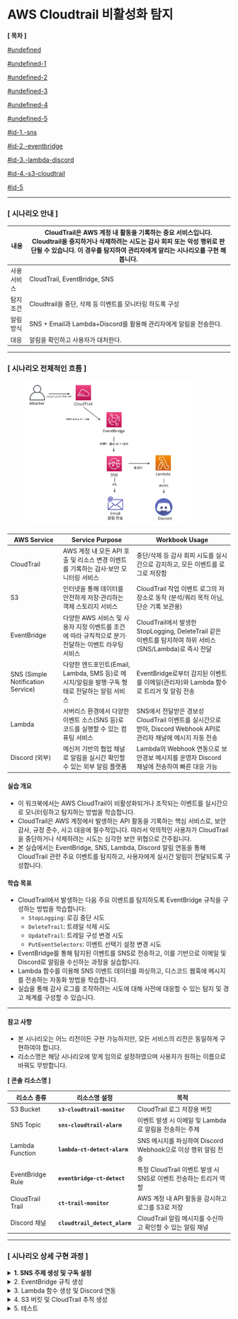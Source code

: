 # AWS Cloudtrail 비활성화 탐지

&#x20;**\[ 목차 ]**

[#undefined](aws-cloudtrail.md#undefined "mention")

[#undefined-1](aws-cloudtrail.md#undefined-1 "mention")

[#undefined-2](aws-cloudtrail.md#undefined-2 "mention")

[#undefined-3](aws-cloudtrail.md#undefined-3 "mention")

[#undefined-4](aws-cloudtrail.md#undefined-4 "mention")

[#undefined-5](aws-cloudtrail.md#undefined-5 "mention")

[#id-1.-sns](aws-cloudtrail.md#id-1.-sns "mention")

[#id-2.-eventbridge](aws-cloudtrail.md#id-2.-eventbridge "mention")

[#id-3.-lambda-discord](aws-cloudtrail.md#id-3.-lambda-discord "mention")

[#id-4.-s3-cloudtrail](aws-cloudtrail.md#id-4.-s3-cloudtrail "mention")

[#id-5](aws-cloudtrail.md#id-5 "mention")

***

### **\[ 시나리오 안내 ]**

| 내용     | CloudTrail은 AWS 계정 내 활동을 기록하는 중요 서비스입니다. Cloudtrail을 중지하거나 삭제하려는 시도는 감사 회피 또는 악성 행위로 판단될 수 있습니다. 이 경우를 탐지하여 관리자에게 알리는 시나리오를 구현 해 봅니다. |
| ------ | ------------------------------------------------------------------------------------------------------------------------------------- |
| 사용 서비스 | CloudTrail, EventBridge, SNS                                                                                                          |
| 탐지 조건  | Cloudtrail을 중단, 삭제 등 이벤트를 모니터링 하도록 구성                                                                                                 |
| 알림 방식  | SNS + Email과 Lambda+Discord를 활용해 관리자에게 알림을 전송한다.                                                                                      |
| 대응     | 알림을 확인하고 사용자가 대처한다.                                                                                                                   |

***

### \[ 시나리오 전체적인 흐름 ]

<div align="left"><figure><img src="detection-and-alert-scenarios/root-account-login-alert/docs/.gitbook/assets/image (51).png" alt="" width="375"><figcaption></figcaption></figure></div>

| **AWS Service**                   | **Service Purpose**                                            | **Workbook Usage**                                                               |
| --------------------------------- | -------------------------------------------------------------- | -------------------------------------------------------------------------------- |
| CloudTrail                        | AWS 계정 내 모든 API 호출 및 리소스 변경 이벤트를 기록하는 감사·보안 모니터링 서비스           | 중단/삭제 등 감사 회피 시도를 실시간으로 감지하고, 모든 이벤트를 로그로 저장함                                    |
| S3                                | 인터넷을 통해 데이터를 안전하게 저장·관리하는 객체 스토리지 서비스                          | CloudTrail 작업 이벤트 로그의 저장소로 동작 (분석/쿼리 목적 아님, 단순 기록 보관용)                           |
| EventBridge                       | 다양한 AWS 서비스 및 사용자 지정 이벤트를 조건에 따라 규칙적으로 분기·전달하는 이벤트 라우팅 서비스     | CloudTrail에서 발생한 StopLogging, DeleteTrail 같은 이벤트를 탐지하여 하위 서비스(SNS/Lambda)로 즉시 전달 |
| SNS (Simple Notification Service) | 다양한 엔드포인트(Email, Lambda, SMS 등)로 메시지/알림을 발행·구독 형태로 전달하는 알림 서비스 | EventBridge로부터 감지된 이벤트를 이메일(관리자)와 Lambda 함수로 트리거 및 알림 전송                         |
| Lambda                            | 서버리스 환경에서 다양한 이벤트 소스(SNS 등)로 코드를 실행할 수 있는 컴퓨팅 서비스              | SNS에서 전달받은 경보성 CloudTrail 이벤트를 실시간으로 받아, Discord Webhook API로 관리자 채널에 메시지 자동 전송  |
| Discord (외부)                      | 메신저 기반의 협업 채널로 알림을 실시간 확인할 수 있는 외부 알림 플랫폼                      | Lambda의 Webhook 연동으로 보안경보 메시지를 운영자 Discord 채널에 전송하여 빠른 대응 가능                     |

#### 실습 개요

* 이 워크북에서는 AWS CloudTrail이 비활성화되거나 조작되는 이벤트를 실시간으로 모니터링하고 탐지하는 방법을 학습합니다.
* CloudTrail은 AWS 계정에서 발생하는 API 활동을 기록하는 핵심 서비스로, 보안 감사, 규정 준수, 사고 대응에 필수적입니다. 따라서 악의적인 사용자가 CloudTrail을 중단하거나 삭제하려는 시도는 심각한 보안 위협으로 간주됩니다.
* 본 실습에서는 EventBridge, SNS, Lambda, Discord 알림 연동을 통해 CloudTrail 관련 주요 이벤트를 탐지하고, 사용자에게 실시간 알림이 전달되도록 구성합니다.

#### 학습 목표

* CloudTrail에서 발생하는 다음 주요 이벤트를 탐지하도록 EventBridge 규칙을 구성하는 방법을 학습합니다:
  * `StopLogging`: 로깅 중단 시도
  * `DeleteTrail`: 트레일 삭제 시도
  * `UpdateTrail`: 트레일 구성 변경 시도
  * `PutEventSelectors`: 이벤트 선택기 설정 변경 시도
* EventBridge를 통해 탐지된 이벤트를 SNS로 전송하고, 이를 기반으로 이메일 및 Discord로 알림을 수신하는 과정을 실습합니다.
* Lambda 함수를 이용해 SNS 이벤트 데이터를 파싱하고, 디스코드 웹훅에 메시지를 전송하는 자동화 방법을 학습합니다.
* 실습을 통해 감사 로그를 조작하려는 시도에 대해 사전에 대응할 수 있는 탐지 및 경고 체계를 구성할 수 있습니다.

***

#### 참고 사항

* 본 시나리오는 어느 리전이든 구현 가능하지만, 모든 서비스의 리전은 동일하게 구현하여야 합니다.
* 리소스명은 해당 시나리오에 맞게 임의로 설정하였으며 사용자가 원하는 이름으로 바꿔도 무방합니다.



**\[ 콘솔 리소스명 ]**

| **리소스 종류**       | **리소스명 설정**                   | **목적**                                      |
| ---------------- | ----------------------------- | ------------------------------------------- |
| S3 Bucket        | **`s3-cloudtrail-monitor`**   | CloudTrail 로그 저장용 버킷                        |
| SNS Topic        | **`sns-cloudtrail-alarm`**    | 이벤트 발생 시 이메일 및 Lambda로 알림을 전송하는 주제          |
| Lambda Function  | **`lambda-ct-detect-alarm`**  | SNS 메시지를 파싱하여 Discord Webhook으로 이상 행위 알림 전송 |
| EventBridge Rule | **`eventbridge-ct-detect`**   | 특정 CloudTrail 이벤트 발생 시 SNS로 이벤트 전송하는 트리거 역할 |
| CloudTrail Trail | **`ct-trail-monitor`**        | AWS 계정 내 API 활동을 감시하고 로그를 S3로 저장            |
| Discord 채널       | **`cloudtrail_detect_alarm`** | CloudTrail 알림 메시지를 수신하고 확인할 수 있는 알림 채널      |

***

### **\[ 시나리오 상세 구현 과정 ]**

<details>

<summary><strong>1. SNS 주제 생성 및 구독 설정</strong></summary>

**STEP 1) SNS 검색**

<figure><img src="detection-and-alert-scenarios/root-account-login-alert/docs/.gitbook/assets/image (2) (1).png" alt=""><figcaption></figcaption></figure>

알람을 전송 받을 주제 및 구독을 생성하기 위해 **SNS 서비스**로 이동한다.



**STEP 2) 주제 생성**

<figure><img src="detection-and-alert-scenarios/root-account-login-alert/docs/.gitbook/assets/image (1) (1) (1).png" alt=""><figcaption></figcaption></figure>

좌측 탭에서 Topic으로 이동 후 **Create** topic 버튼을 클릭한다.



<figure><img src="detection-and-alert-scenarios/root-account-login-alert/docs/.gitbook/assets/image (2) (1) (1).png" alt=""><figcaption></figcaption></figure>

* **Type** : Standard
* **Name** : `sns-cloudtrail-alarm` \</aside>



**STEP 3 ) 구독 생성**

<figure><img src="detection-and-alert-scenarios/root-account-login-alert/docs/.gitbook/assets/image (3) (1).png" alt=""><figcaption></figcaption></figure>

생성된 주제 확인 후 **Create subscription**을 누른다.



**\[ 구독 생성 - 세부사항 ]**

<figure><img src="detection-and-alert-scenarios/root-account-login-alert/docs/.gitbook/assets/image (4) (1).png" alt=""><figcaption></figcaption></figure>

* **Protocol** : email
* **Endpoint** : 알람 받을 이메일 주소



**STEP 4 ) 구독한 이메일 인증**

<figure><img src="detection-and-alert-scenarios/root-account-login-alert/docs/.gitbook/assets/image (5) (1).png" alt=""><figcaption></figcaption></figure>

설정한 이메일 주소로 SNS의 Subscription Confirmation 메일이 전송된다. 이메일을 열어 **Confirm subscription** 버튼을 클릭하여 인증해야 알림 수신이 정상적으로 설정된다.



<figure><img src="detection-and-alert-scenarios/root-account-login-alert/docs/.gitbook/assets/image (6) (1).png" alt=""><figcaption></figcaption></figure>

**Confirm subscription**를 눌러 인증을 완료하면, SNS 구독이 정상적으로 등록된 것이다.



</details>

<details>

<summary>2. EventBridge 규칙 생성</summary>

**STEP 1) EventBridge 검색**

<figure><img src="detection-and-alert-scenarios/root-account-login-alert/docs/.gitbook/assets/image (7) (1).png" alt=""><figcaption></figcaption></figure>

Lambda 함수를 주기적으로 실행하기 위해 AWS 콘솔에서 **EventBridge 서비스**로 이동한다.



**STEP 2) EventBridge 생성**

<figure><img src="detection-and-alert-scenarios/root-account-login-alert/docs/.gitbook/assets/image (8) (1).png" alt=""><figcaption></figcaption></figure>

**EventBridge** 서비스 화면 오른쪽 상단의 **EventBridge Rule**을 선택하고 **Create rule**버튼을 클릭한다.



**\[ 상세 규칙 설정 ]**

<figure><img src="detection-and-alert-scenarios/root-account-login-alert/docs/.gitbook/assets/image (9) (1).png" alt=""><figcaption></figcaption></figure>

규칙 이름, 설명, EventBus 종류, 규칙 유형(이벤트 패턴 기반 or 스케줄 기반) 설정 후 **Next버튼**을 클릭한다.

* **Name** : `eventbridge-ct-detect`
* **Event bus :** default
* **Rule type** : Rule with an event pattern



**\[ 이벤트 패턴 작성 ]**

<div align="left"><figure><img src="detection-and-alert-scenarios/root-account-login-alert/docs/.gitbook/assets/image (10) (1).png" alt=""><figcaption></figcaption></figure></div>

탐지할 이벤트 조건을 설정을 설정하고 **Next**버튼을 클릭한다.

**Events :** Other

**Event pattern** : Custom pattern (JSON editor)

```json
{
  "source": ["aws.cloudtrail"],
  "detail-type": ["AWS API Call via CloudTrail"],
  "detail": {
    "eventSource": ["cloudtrail.amazonaws.com"],
    "eventName": [
      "StopLogging",
      "DeleteTrail",
      "UpdateTrail",
      "PutEventSelectors"
    ]
  }
}
```



**\[ 설정한 이벤트 안내 ]**

| **이벤트 이름**          | **설명**                                 | **탐지 목적**                                    |
| ------------------- | -------------------------------------- | -------------------------------------------- |
| `StopLogging`       | CloudTrail 로그 수집 중지                    | **감사 회피 시도 탐지** – 로그를 남기지 않으려는 행위 식별         |
| `DeleteTrail`       | 기존 CloudTrail 추적 삭제                    | **감사 기능 제거 시도** – 추적 자체를 없애려는 공격 식별          |
| `UpdateTrail`       | CloudTrail의 S3 대상, 로그 옵션 등 설정 변경       | **로깅 대상 변경 시도 탐지** – 공격자가 다른 S3로 로그 보내는 경우 등 |
| `PutEventSelectors` | 추적할 이벤트 종류(Management/Insight 등) 설정 변경 | **이벤트 필터 조작 탐지** – 중요한 이벤트 제외 시도 식별          |



**\[ 대상 선택 ]**

<figure><img src="detection-and-alert-scenarios/root-account-login-alert/docs/.gitbook/assets/image (11) (1).png" alt=""><figcaption></figcaption></figure>

이벤트가 감지되었을 때 실행할 대상 지정하고 **Next**버튼을 클릭한다.

* **Target types:** AWS service
* **Select a target:** SNS topic
* **Target location:** Target in this account
* **Topic:** 앞서 생성한 sns topic 선택 \</aside>



**\[ 태그 구성 (선택) ]**

<figure><img src="detection-and-alert-scenarios/root-account-login-alert/docs/.gitbook/assets/image (12) (1).png" alt=""><figcaption></figcaption></figure>

태그 구성은 선택 사항이므로 **Next**버튼을 클릭한다.



**\[ 검토 및 생성 ]**

<figure><img src="detection-and-alert-scenarios/root-account-login-alert/docs/.gitbook/assets/image (13) (1).png" alt=""><figcaption></figcaption></figure>

설정 내용 최종 확인 후 **Create rule**버튼을 클릭한다.

* status - **enabled** 확인&#x20;



**STEP 3) 생성된 규칙 확인**

<figure><img src="detection-and-alert-scenarios/root-account-login-alert/docs/.gitbook/assets/image (14) (1).png" alt=""><figcaption></figcaption></figure>

규칙이 정상적으로 생성되었는지 확인해준다.



</details>

<details>

<summary>3. Lambda 함수 생성 및 Discord 연동</summary>

**STEP 1) Discord 채널 생성 및 WebHook 설정**

**\[ 채널 만들기 ]**

<div align="left"><figure><img src="detection-and-alert-scenarios/root-account-login-alert/docs/.gitbook/assets/image (15) (1).png" alt="" width="375"><figcaption></figcaption></figure></div>

이벤트에 관한 알림을 수신 할 채널을 만들어준다.

* **채널 이름** : `cloudtrail_detect_alarm`&#x20;



**\[ 채널 편집 ]**

<div align="left"><figure><img src="detection-and-alert-scenarios/root-account-login-alert/docs/.gitbook/assets/image (16) (1).png" alt=""><figcaption></figcaption></figure></div>

위와 같이 생성된 채널에서 **채널 편집**을 클릭한다.



**\[ 웹후크 연동 ]**

<figure><img src="detection-and-alert-scenarios/root-account-login-alert/docs/.gitbook/assets/image (17) (1).png" alt=""><figcaption></figcaption></figure>

왼쪽 상단의 설정 목록에서 **연동 → 웹후크 만들기**를 클릭하여 웹후크 봇을 만들어 준다.



**\[ 웹후크 URL 복사 ]**

<figure><img src="detection-and-alert-scenarios/root-account-login-alert/docs/.gitbook/assets/image (18) (1).png" alt=""><figcaption></figcaption></figure>

**웹후크 URL 복사** 버튼을 클릭해 Lambda에서 사용할 URL을 복사한다.

* **이름** : WEBHOOK\_URL
* **채널** : `#cloudtrail_detect_alarm` (앞서 생성한 채널 이름 선택)



**STEP 2) Lambda 함수 생성**

<figure><img src="detection-and-alert-scenarios/root-account-login-alert/docs/.gitbook/assets/image (52).png" alt=""><figcaption></figcaption></figure>

알람을 발송할 함수를 만들기 위해 AWS 콘솔에서 **Lambda서비스**로 이동한다.



<figure><img src="detection-and-alert-scenarios/root-account-login-alert/docs/.gitbook/assets/image (19) (1).png" alt=""><figcaption></figcaption></figure>

Lambda 서비스 화면 오른쪽 상단의 **Create a function** 버튼을 클릭한다.



**\[ 함수 생성 ]**

<figure><img src="detection-and-alert-scenarios/root-account-login-alert/docs/.gitbook/assets/image (20) (1).png" alt=""><figcaption></figcaption></figure>

함수 이름, 런타임 및 아키텍처를 지정하고 **Create function**버튼을 클릭한다.

* **Author from scratch** 선택
* **Function name** : `lambda-ct-detect-alarm`
* **Runtime** : Python 3.13
* **Architecture** : x86\_64



**\[ 생성된 함수 확인 ]**

<figure><img src="detection-and-alert-scenarios/root-account-login-alert/docs/.gitbook/assets/image (21) (1).png" alt=""><figcaption></figcaption></figure>

정상적으로 Lambda함수가 생성되었는지 확인해준다.



**STEP 3) 환경 변수 편집**

<figure><img src="detection-and-alert-scenarios/root-account-login-alert/docs/.gitbook/assets/image (22) (1).png" alt=""><figcaption></figcaption></figure>

이후 Configuration → Environment variables로 들어가서 **Edit** 버튼을 클릭한다.



**\[ 환경 변수 추가 ]**

<figure><img src="detection-and-alert-scenarios/root-account-login-alert/docs/.gitbook/assets/image (23) (1).png" alt=""><figcaption></figcaption></figure>

Edit environment variables로 이동하여 **Add environment variables** 버튼을 클릭한다.



**\[ 환경 변수에 키와 값 추가 ]**

<figure><img src="detection-and-alert-scenarios/root-account-login-alert/docs/.gitbook/assets/image (24) (1).png" alt=""><figcaption></figcaption></figure>

**Key, Value**를 다음과 같이 추가한 이후 **Save**버튼을 눌러 환경 변수를 추가해 준다.

* **Key, Value는 표를 참고**

| Key                   | **용도/설명**            | Value                                                                                           |
| --------------------- | -------------------- | ----------------------------------------------------------------------------------------------- |
| DISCORD\_WEBHOOK\_URL | 디스코드 알림용 Webhook URL | [https://discord.com/api/webhooks/\~\~\~](https://discord.com/api/webhooks/~~~) (알림 받을 웹후크 url) |



**STEP 4) Lambda 코드 소스 편집**

<figure><img src="detection-and-alert-scenarios/root-account-login-alert/docs/.gitbook/assets/image (25) (1).png" alt=""><figcaption></figcaption></figure>

Code탭에서 **Lambda python 코드**를 작성 후 **Deploy**버튼을 클릭하여 배포해 준다.

```python
import json
import urllib.request
import os
from datetime import datetime, timezone, timedelta

def lambda_handler(event, context):
    # 환경변수에서 Discord 웹훅 URL 가져오기
    webhook_url = os.environ.get('DISCORD_WEBHOOK_URL')
    if not webhook_url:
        print("환경변수 DISCORD_WEBHOOK_URL이 설정되어 있지 않습니다.")
        return {'statusCode': 500, 'body': 'Webhook URL not set'}

    try:
        # SNS 메시지 추출 및 파싱
        sns_message_str = event['Records'][0]['Sns']['Message']
        sns_message = json.loads(sns_message_str)

        # 이벤트 상세 정보 추출
        detail = sns_message.get("detail", {})
        event_name = detail.get("eventName", "Unknown Event")
        event_time_utc = detail.get("eventTime")
        user_identity = detail.get("userIdentity", {})
        user_arn = user_identity.get("arn", "Unknown ARN")
        source_ip = detail.get("sourceIPAddress", "Unknown IP")
        aws_region = detail.get("awsRegion", "Unknown Region")
        account_id = detail.get("recipientAccountId", "Unknown Account")

        # UTC 시간을 한국 시간(KST)으로 변환
        if event_time_utc:
            try:
                utc_dt = datetime.strptime(event_time_utc, "%Y-%m-%dT%H:%M:%SZ").replace(tzinfo=timezone.utc)
                kst_dt = utc_dt.astimezone(timezone(timedelta(hours=9)))
                event_time_kst = kst_dt.strftime("%Y-%m-%d %H:%M:%S (KST)")
            except Exception as e:
                print("시간 변환 실패:", e)
                event_time_kst = event_time_utc + " (UTC)"
        else:
            event_time_kst = "Unknown Time"

    except Exception as e:
        # 메시지 파싱 실패 시 기본 값 설정
        print("SNS 메시지 파싱 실패:", e)
        event_name = "Unknown Event"
        event_time_kst = "Unknown Time"
        user_arn = "Unknown ARN"
        source_ip = "Unknown IP"
        aws_region = "Unknown Region"
        account_id = "Unknown Account"

    # Discord로 전송할 메시지 구성
    content = (
        f"**[ CloudTrail 이벤트 탐지 ]**\\n"
        f"• 이벤트 이름: `{event_name}`\\n"
        f"• 발생 시간: `{event_time_kst}`\\n"
        f"• 사용자 ARN: `{user_arn}`\\n"
        f"• 소스 IP: `{source_ip}`\\n"
        f"• 리전: `{aws_region}`\\n"
        f"• 계정 ID: `{account_id}`"
    )

    payload = json.dumps({"content": content}).encode("utf-8")

    # Discord 웹훅 요청 생성 및 전송
    req = urllib.request.Request(
        webhook_url,
        data=payload,
        headers={
            "Content-Type": "application/json",
            "User-Agent": "Mozilla/5.0 (Lambda)"
        }
    )

    try:
        with urllib.request.urlopen(req) as response:
            resp_body = response.read()
            print("Discord 응답:", resp_body)
    except Exception as e:
        # 전송 실패 시 오류 출력
        print("Discord 전송 실패:", e)
        return {'statusCode': 500, 'body': 'Discord notification failed'}

    return {'statusCode': 200, 'body': 'Notification sent successfully'}

```

**STEP 5) Lambda 트리거 추가**

**\[ Lambda 트리거 - SNS ]**

<figure><img src="detection-and-alert-scenarios/root-account-login-alert/docs/.gitbook/assets/image (26) (1).png" alt=""><figcaption></figcaption></figure>

생성한 Lambda함수의 다이어그램 왼쪽 하단의 **Add trigger**버튼을 클릭한다.



**STEP 5-1) Lambda 트리거 - SNS 추가**

<figure><img src="detection-and-alert-scenarios/root-account-login-alert/docs/.gitbook/assets/image (27) (1).png" alt=""><figcaption></figcaption></figure>

트리거 구성, sns 주제를 지정하고 **Add**버튼을 클릭한다.

* **Trigger configuration** : SNS
* **SNS topic** : 앞서 생성한 SNS 주제 선택



**STEP 6) 추가된 트리거 확인**

<figure><img src="detection-and-alert-scenarios/root-account-login-alert/docs/.gitbook/assets/image (28) (1).png" alt=""><figcaption></figcaption></figure>

SNS가 정상적으로 트리거링 되었고 Discord에 알림을 보내기 위한 설정을 마쳤다.

</details>

<details>

<summary>4. S3 버킷 및 CloudTrail 추적 생성</summary>

**STEP 1) S3 검색**

<figure><img src="detection-and-alert-scenarios/root-account-login-alert/docs/.gitbook/assets/image (29) (1).png" alt=""><figcaption></figcaption></figure>

언제든지 내 데이터를 안전하고 확장 가능하게 저장하고 접근하기 위해 AWS 콘솔에서 **S3 서비스로 이동**한다.



**STEP 2) S3 bucket 생성**

\[ **S3 bucket 생성 ]**

<figure><img src="detection-and-alert-scenarios/root-account-login-alert/docs/.gitbook/assets/image (30).png" alt=""><figcaption></figcaption></figure>

**S3** 서비스 화면 오른쪽 상단의 **Create a bucket**버튼을 클릭한다.



**\[ bucket 속성 선택 ]**

<figure><img src="detection-and-alert-scenarios/root-account-login-alert/docs/.gitbook/assets/image (31).png" alt=""><figcaption></figcaption></figure>

<figure><img src="detection-and-alert-scenarios/root-account-login-alert/docs/.gitbook/assets/image (32).png" alt=""><figcaption></figcaption></figure>

<figure><img src="detection-and-alert-scenarios/root-account-login-alert/docs/.gitbook/assets/image (33).png" alt=""><figcaption></figcaption></figure>

* **Bucket name :** **`s3-cloudtrail-monitor`**
* **Object Ownership :** ACLs disabled (recommended)
* **Block Public Access settings for this bucket :** Block all public access
* **Bucket Versioning :** Enable
* **Encryption type :** Server-side encryption with Amazon S3 managed keys (SSE-S3)&#x20;



**STEP 3) CloudTrail 검색**

<figure><img src="detection-and-alert-scenarios/root-account-login-alert/docs/.gitbook/assets/image (34).png" alt=""><figcaption></figcaption></figure>

AWS 계정 내에서 발생하는 API 호출 및 활동 내역을 자동으로 기록하고 추적하기 위해 **CloudTrail서비스**로 이동한다.



**STEP 4) CloudTrail 생성**

<figure><img src="detection-and-alert-scenarios/root-account-login-alert/docs/.gitbook/assets/image (35).png" alt=""><figcaption></figcaption></figure>

**Create trail** 버튼을 클릭해 사용할 추적을 생성한다.



**\[ 추적 속성 선택 ]**

<figure><img src="detection-and-alert-scenarios/root-account-login-alert/docs/.gitbook/assets/image (36).png" alt=""><figcaption></figcaption></figure>

CloudTrail 트레일(추적)의 기본 설정을 지정 후 **Next**버튼을 클릭한다.

* **Trail name** : **`ct-trail-monitor`**
* **Storage location :** Use existing S3 bucket (**Browe**를 클릭해 앞서 생성한 버킷 선택)
* **Additional settings**
  * **Log file validation :** Enabled \</aside>



**\[ 로그 이벤트 선택 ]**

<div align="left"><figure><img src="detection-and-alert-scenarios/root-account-login-alert/docs/.gitbook/assets/image (37).png" alt=""><figcaption></figcaption></figure></div>

로그 이벤트, 이벤트 관리 옵션 선택 후 **Next**버튼을 클릭한다.

* **Events** : Management events, Insights events
* **Management events - API activity :** Read, Write



**\[** **검토 및 생성 ]**

<figure><img src="detection-and-alert-scenarios/root-account-login-alert/docs/.gitbook/assets/image (38).png" alt=""><figcaption></figcaption></figure>

각 단계 검토 후 **Create trail** 버튼을 클릭하면 추적이 생성된다.



**STEP 3) 추적 생성 확인**

<figure><img src="detection-and-alert-scenarios/root-account-login-alert/docs/.gitbook/assets/image (39).png" alt=""><figcaption></figcaption></figure>

<figure><img src="detection-and-alert-scenarios/root-account-login-alert/docs/.gitbook/assets/image (40).png" alt=""><figcaption></figcaption></figure>

대시보드에서 정상적으로 추적이 생성되었는지 확인한다.

</details>

<details>

<summary>5. 테스트</summary>

> CloudTrail에서 기존에 만든 추적 화면에서 이벤트 조작 시도 후 알림 확인 단계



**\[ 탐지 이벤트 안내 ]**

| **이벤트 이름**          | **설명**                                 | **탐지 목적**                                    |
| ------------------- | -------------------------------------- | -------------------------------------------- |
| `StopLogging`       | CloudTrail 로그 수집 중지                    | **감사 회피 시도 탐지** – 로그를 남기지 않으려는 행위 식별         |
| `DeleteTrail`       | 기존 CloudTrail 추적 삭제                    | **감사 기능 제거 시도** – 추적 자체를 없애려는 공격 식별          |
| `UpdateTrail`       | CloudTrail의 S3 대상, 로그 옵션 등 설정 변경       | **로깅 대상 변경 시도 탐지** – 공격자가 다른 S3로 로그 보내는 경우 등 |
| `PutEventSelectors` | 추적할 이벤트 종류(Management/Insight 등) 설정 변경 | **이벤트 필터 조작 탐지** – 중요한 이벤트 제외 시도 식별          |



**\[ `StopLogging` 이벤트 발생 ]**

<figure><img src="detection-and-alert-scenarios/root-account-login-alert/docs/.gitbook/assets/image (41).png" alt=""><figcaption></figcaption></figure>

CloudTrail 콘솔에서 해당 Trail의 **Logging 상태**를 확인 후 **Stop logging** 버튼을 클릭하여 로깅을 중지한다.



<figure><img src="detection-and-alert-scenarios/root-account-login-alert/docs/.gitbook/assets/image (42).png" alt=""><figcaption></figcaption></figure>

추적 로깅이 정상적으로 중지되었는지 확인한다.

이때 `StopLogging` 이벤트가 CloudTrail 로그에 기록된다.



**\[ `DeleteTrail`이벤트 발생 ]**

<figure><img src="detection-and-alert-scenarios/root-account-login-alert/docs/.gitbook/assets/image (43).png" alt=""><figcaption></figcaption></figure>

로깅 상태와 관계없이 삭제할 수 있고 **Delete** 버튼을 클릭하면 된다.

정상적으로 삭제가 되면 `DeleteTrail` 이벤트가 발생한다.



**\[ `UpdateTrail`이벤트 발생 ]**

<figure><img src="detection-and-alert-scenarios/root-account-login-alert/docs/.gitbook/assets/image (44).png" alt=""><figcaption></figcaption></figure>

대상 Trail 오른쪽에서 **Edit** 버튼을 클릭하여 편집 화면으로 이동한다.



<figure><img src="detection-and-alert-scenarios/root-account-login-alert/docs/.gitbook/assets/image (45).png" alt=""><figcaption></figcaption></figure>

S3 로그 버킷 위치, CloudWatch Logs 그룹, SNS 등 설정을 원하는 대로 수정하고 **Save changes**를 클릭하여 적용하면 된다.

추적 설정이 수정되면 `UpdateTrail` 이벤트가 기록된다.



**\[ `PutEventSelectors`이벤트 발생 ]**

<figure><img src="detection-and-alert-scenarios/root-account-login-alert/docs/.gitbook/assets/image (46).png" alt=""><figcaption></figcaption></figure>

Trail 설정에서 **Management events** 항목의 **Edit** 버튼을 클릭한다.



<figure><img src="detection-and-alert-scenarios/root-account-login-alert/docs/.gitbook/assets/image (47).png" alt=""><figcaption></figcaption></figure>

`KMS events` 항목을 선택/해제하는 등 **API activity** 항목 중 하나를 수정한다. 이 중 하나만 수정해도 `PutEventSelectors` 이벤트 발생한다.

여러 항목 중 임의로 **Exclude KMS events**를 변경하였고 **Save changes**버튼을 클릭하여 적용하면 된다.

이벤트 선택 조건이 변경되면 **`PutEventSelectors`**&#xC774;벤트가 발생한다.

***

**\[ Email 알림 확인 ]**

<div align="left"><figure><img src="detection-and-alert-scenarios/root-account-login-alert/docs/.gitbook/assets/image (48).png" alt="" width="375"><figcaption></figcaption></figure></div>



**\[ Discord 알림 확인 ]**

<div align="left"><figure><img src="detection-and-alert-scenarios/root-account-login-alert/docs/.gitbook/assets/image (49).png" alt="" width="375"><figcaption></figcaption></figure></div>

</details>
